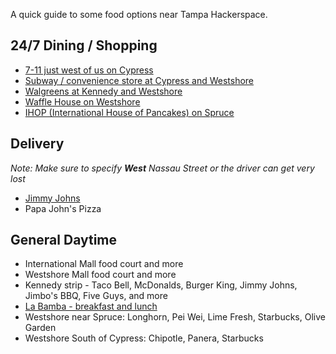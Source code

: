 A quick guide to some food options near Tampa Hackerspace. 

## 24/7 Dining / Shopping

* [7-11 just west of us on Cypress](https://www.google.com/maps/place/7-Eleven/@27.9526817,-82.5334227,17z/data=!3m1!4b1!4m2!3m1!1s0x88c2c2f7112834f3:0xa0370e1adbd4a7ba)
* [Subway / convenience store at Cypress and Westshore](https://www.google.com/maps/place/Subway/@27.965612,-82.5298747,15z/data=!4m5!1m2!2m1!1ssubway!3m1!1s0x0000000000000000:0xbfed2c02a732eba3)
* [Walgreens at Kennedy and Westshore](https://www.google.com/maps/place/Walgreens/@27.9453552,-82.5242721,19.38z/data=!4m5!1m2!2m1!1sjimmy+johns!3m1!1s0x0000000000000000:0x133c131ec8f0633e)
* [Waffle House on Westshore](https://www.google.com/maps/place/Waffle+House/@27.9494717,-82.5260164,17z/data=!3m1!4b1!4m2!3m1!1s0x88c2c2fc084f9ff9:0x7202dc5d427e9c59)
* [IHOP (International House of Pancakes) on Spruce](https://www.google.com/maps/place/IHOP/@27.9591377,-82.5284657,17z/data=!3m1!4b1!4m2!3m1!1s0x88c2c256f968a753:0xb0d0cebc0ec24378)

## Delivery

*Note: Make sure to specify **West** Nassau Street or the driver can get very lost*

* [Jimmy Johns](https://www.google.com/maps/place/Jimmy+John's/@27.9657021,-82.5561395,13z/data=!4m5!1m2!2m1!1sjimmy+johns!3m1!1s0x0000000000000000:0x8b973605d118534e)
* Papa John's Pizza

## General Daytime
* International Mall food court and more
* Westshore Mall food court and more
* Kennedy strip - Taco Bell, McDonalds, Burger King, Jimmy Johns, Jimbo's BBQ, Five Guys, and more
* [La Bamba - breakfast and lunch](https://www.google.com/maps/place/La+Bamba+Spanish+Restaurant/@27.9562261,-82.5276765,18.34z/data=!4m5!1m2!2m1!1sjimmy+johns!3m1!1s0x0000000000000000:0x15501463517557fd)
* Westshore near Spruce: Longhorn, Pei Wei, Lime Fresh, Starbucks, Olive Garden
* Westshore South of Cypress: Chipotle, Panera, Starbucks
